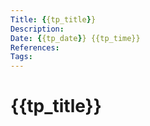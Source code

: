 ```yaml
---
Title: {{tp_title}}
Description:
Date: {{tp_date}} {{tp_time}}
References:
Tags: 
---
```


# {{tp_title}}
